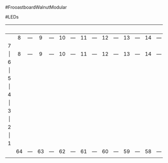 #FrooastboardWalnutModular

#LEDs

|     |    |     |    |     |    |     |    |     |    |     |    |     |    |     |    |     |    |     | 10  |     |   |     |   |     |   |     |   |     |   |     |   |     |   |     |   |     |   |     | 20  |     |   |     |     |   |     |   |     |   |     | 25  |     |
|:---:|:---:|:---:|:---:|:---:|:---:|:---:|:---:|:---:|:---:|:---:|:---:|:---:|:---:|:---:|:---:|:---:|:---:|:---:|:---:|:---:|:---:|:---:|:---:|:---:|:---:|:---:|:---:|:---:|:---:|:---:|:---:|:---:|:---:|:---:|:---:|:---:|:---:|:---:|:---:|:---:|:---:|:---:|:---:|:---:|:---:|:---:|:---:|:---:|:---:|:---:|:---:|
|     |  8  | —   |  9  |  —   | 10  | —    | 11  |   —  | 12  |  —   | 13  | —    | 14  |    — | 15  |  —   | 16  |   —  | 17  |    — | 18  | —    | 19  |  —   | 20  | —    | 21  |  —   | 22  |   —  | 23  | —    | 24  |  —   | 25  |  —   | 26  |  —   | 27  |   —  | 28  |     |     | 29  |  —   | 30  |  —   | 31  |   —  | 32  |     |
|  7  |     |     |     |     |     |     |     |     |     |     |     |     |     |     |     |     |     |     |     |     |     |     |     |     |     |     |     |     |     |     |     |     |     |     |     |     |     |     |     |     |     | 29   |  28  |     |     |     |     |     |     |     | 33  |
| \|  |  8  |   —  |  9  | —    | 10  | —    | 11  |  —   | 12  |  —   | 13  |   —  | 14  | —    | 15  |  —   | 16  | —    | 17  |   —  | 18  |  —   | 19  |  —   | 20  |  —   | 21  |  —   | 22  |  —   | 23  |  —   | 24  |   —  | 25  | —    | 26  |  —   | 27  |  —   | 28  |   \|  | \|    |  29 |   —  |  30 |  — | 31  |  —  | 32  |  \|    |
|  6  |     |     |     |     |     |     |     |     |     |     |     |     |     |     |     |     |     |     |     |     |     |     |     |     |     |     |     |     |     |     |     |     |     |     |     |     |     |     |     |     |     |  34  |  27  |     |     |     |     |     |     |     | 34  |
| \|  |     |     |     |     |     |     |     |     |     |     |     |     |     |     |     |     |     |     |     |     |     |     |     |     |     |     |     |     |     |     |     |     |     |     |     |     |     |     |     |     |     |   \|   |   \|   |     |     |     |     |     |     |     |  \|    |
|  5  |     |     |     |     |     |     |     |     |     |     |     |     |     |     |     |     |     |     |     |     |     |     |     |     |     |     |     |     |     |     |     |     |     |     |     |     |     |     |     |     |     |  35   |  26  |     |     |     |     |     |     |     | 35  |
| \|  |     |     |     |     |     |     |     |     |     |     |     |     |     |     |     |     |     |     |     |     |     |     |     |     |     |     |     |     |     |     |     |     |     |     |     |     |     |     |     |     |     |   \|   |   \|   |     |     |     |     |     |     |     | \|     |
|  4  |     |     |     |     |     |     |     |     |     |     |     |     |     |     |     |     |     |     |     |     |     |     |     |     |     |     |     |     |     |     |     |     |     |     |     |     |     |     |     |     |     | 36   |  25   |     |     |     |     |     |     |     | 36  |
| \|  |     |     |     |     |     |     |     |     |     |     |     |     |     |     |     |     |     |     |     |     |     |     |     |     |     |     |     |     |     |     |     |     |     |     |     |     |     |     |     |     |     |   \|   |   \|   |     |     |     |     |     |     |     |  \|    |
|  3  |     |     |     |     |     |     |     |     |     |     |     |     |     |     |     |     |     |     |     |     |     |     |     |     |     |     |     |     |     |     |     |     |     |     |     |     |     |     |     |     |     |   37  | 24    |     |     |     |     |     |     |     | 37  |
| \|  |     |     |     |     |     |     |     |     |     |     |     |     |     |     |     |     |     |     |     |     |     |     |     |     |     |     |     |     |     |     |     |     |     |     |     |     |     |     |     |     |     |   \|   |   \|   |     |     |     |     |     |     |     |  \|    |
|  2  |     |     |     |     |     |     |     |     |     |     |     |     |     |     |     |     |     |     |     |     |     |     |     |     |     |     |     |     |     |     |     |     |     |     |     |     |     |     |     |     |     | 38    |   23  |     |     |     |     |     |     |     | 38  |
| \|  |     |     |     |     |     |     |     |     |     |     |     |     |     |     |     |     |     |     |     |     |     |     |     |     |     |     |     |     |     |     |     |     |     |     |     |     |     |     |     |     |     |   \|   |  \|    |     |     |     |     |     |     |     | \|     |
|  1  |     |     |     |     |     |     |     |     |     |     |     |     |     |     |     |     |     |     |     |     |     |     |     |     |     |     |     |     |     |     |     |     |     |     |     |     |     |     |     |     |     |  39  |  22  |     |     |     |     |     |     |     | 39  |
|     | 64  |  —  | 63  |  —  | 62  |  —  | 61  |  —  | 60  |  —  | 59  |  —  | 58  |  —  | 57  |  —  | 56  |  —  | 55  |  —  | 54  |  —  | 53  |  —  | 52  |  —  | 51  |  —  | 50  |  —  | 49  |  —  | 48  |  —  | 47  |  —  | 46  |  —  | 45  |  —  | 44  |  —  | —  | 43  |  —  |  42  |  —  |  41  |  —  |  40  |     |     |
|     |     |     |     |     |     |     |     |     |     |     |     |     |     |     |     |     |     |     |     |     |     |     |     |     |     |     |     |     |     |     |     |     |     |     |     |     |     |     |     |     |     |     |     |     |     |     |     |     |     |     |     |


